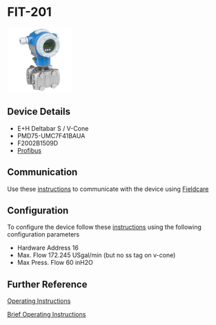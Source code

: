 # FIT-201

![](../images/device_images/deltabar_s.jpg)

## Device Details
+ E+H Deltabar S / V-Cone
+ PMD75-UMC7F41BAUA
+ F2002B1509D
+ [Profibus](../indexes/index_devices_profibus.md)

## Communication
Use these [instructions](../protocols/profibus/connection_run_2.md) to communicate with the device using [Fieldcare](../fieldcare/fieldcare.md)

## Configuration
To configure the device follow these [instructions](../commissioning_instructions/deltabar_s_profibus.md) using the following configuration parameters

+ Hardware Address 16
+ Max. Flow 172.245 USgal/min (but no ss tag on v-cone)
+ Max Press. Flow 60 inH2O

## Further Reference
[Operating Instructions](../manuals/deltabar_s_operating_profibus.pdf)

[Brief Operating Instructions](../manuals/deltabar_s_brief_profibus.pdf)